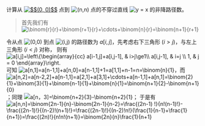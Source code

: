 计算从 <a href="https://www.codecogs.com/eqnedit.php?latex=$$(0,&space;0)$$" target="_blank"><img src="https://latex.codecogs.com/gif.latex?$$(0,&space;0)$$" title="$$(0, 0)$$" /></a> 
点到 <img src="https://latex.codecogs.com/gif.latex?(n,n)" title="(n,n)" /> 点的不穿过直线 <img src="https://latex.codecogs.com/gif.latex?y&space;=&space;x" title="y = x" /> 的非降路径数。
>首先我们有 <img src="https://latex.codecogs.com/gif.latex?\binom{r}{r}&plus;\binom{r&plus;1}{r}&plus;\cdots&plus;\binom{n}{r}=\binom{n&plus;1}{r&plus;1}" title="\binom{r}{r}+\binom{r+1}{r}+\cdots+\binom{n}{r}=\binom{n+1}{r+1}" />

令从点 <img src="https://latex.codecogs.com/gif.latex?(0,0)" title="(0,0)" /> 到点 <img src="https://latex.codecogs.com/gif.latex?(i,j)" title="(i,j)" />  的路径数为 $a[i,j]$，先考虑右下三角形 $(i > j)$，与左上三角形 $(i < j)$ 对称， 则有 <img src="https://latex.codecogs.com/gif.latex?a[i,j]=\left\{\begin{array}{cc}&space;a[i-1,j]&plus;a[i,j-1],&space;&&space;i>j\ge1\\&space;a[i,j-1],&space;&&space;i=j&space;\\&space;1,&space;&&space;j&space;=&space;0&space;\end{array}\right." title="a[i,j]=\left\{\begin{array}{cc} a[i-1,j]+a[i,j-1], & i>j\ge1\\ a[i,j-1], & i=j \\ 1, & j = 0 \end{array}\right." />
	可知 <img src="https://latex.codecogs.com/gif.latex?a[n,1]=a[n-1,1]&plus;a[n,0]=a[n-1,1]&plus;1=a[1,1]&plus;n-1=n=\binom{n}{1}" title="a[n,1]=a[n-1,1]+a[n,0]=a[n-1,1]+1=a[1,1]+n-1=n=\binom{n}{1}" />，而 <img src="https://latex.codecogs.com/gif.latex?a[n,2]=a[n-2,2]&plus;a[n-1,1]=a[2,1]&plus;a[3,1]&plus;\cdots&plus;a[n-1,1]&plus;a[n,1]=\binom{2}{1}&plus;\binom{3}{1}&plus;\binom{n-1}{1}&plus;\binom{n}{1}=\binom{n&plus;1}{2}-\binom{n&plus;1}{0}" title="a[n,2]=a[n-2,2]+a[n-1,1]=a[2,1]+a[3,1]+\cdots+a[n-1,1]+a[n,1]=\binom{2}{1}+\binom{3}{1}+\binom{n-1}{1}+\binom{n}{1}=\binom{n+1}{2}-\binom{n+1}{0}" />；同理 <img src="https://latex.codecogs.com/gif.latex?a[n，3]=\binom{n&plus;2}{3}-\binom{n&plus;2}{1}" title="a[n，3]=\binom{n+2}{3}-\binom{n+2}{1}" />；
	于是有 <img src="https://latex.codecogs.com/gif.latex?a[n,n]=\binom{2n-1}{n}-\binom{2n-1}{n-2}=\frac{(2n-1)&space;!}{n!(n-1)!}-\frac{(2n-1)!}{(n-2)!(n&plus;1)!}=\frac{(2n-1)!}{(n-2)!n!}(\frac{1}{n-1}&plus;\frac{1}{n&plus;1})=\frac{(2n)!}{n!n!(n&plus;1)}=\binom{2n}{n}\frac{1}{n&plus;1}" title="a[n,n]=\binom{2n-1}{n}-\binom{2n-1}{n-2}=\frac{(2n-1) !}{n!(n-1)!}-\frac{(2n-1)!}{(n-2)!(n+1)!}=\frac{(2n-1)!}{(n-2)!n!}(\frac{1}{n-1}+\frac{1}{n+1})=\frac{(2n)!}{n!n!(n+1)}=\binom{2n}{n}\frac{1}{n+1}" />


